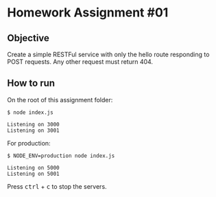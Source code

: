 # Homework Assignment #01

## Objective

Create a simple RESTFul service with only the hello route responding to POST requests. Any other request must return 404.

## How to run

On the root of this assignment folder:

```shell
$ node index.js

Listening on 3000
Listening on 3001
```

For production:

```shell
$ NODE_ENV=production node index.js

Listening on 5000
Listening on 5001
```


Press <kbd>ctrl</kbd> + <kbd>c</kbd> to stop the servers.

